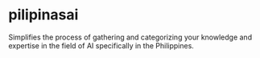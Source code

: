 # pilipinasai
Simplifies the process of gathering and categorizing your knowledge and expertise in the field of AI specifically in the Philippines.
